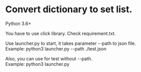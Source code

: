 # Convert dictionary to set list.<br/>

Python 3.6+

You have to use click library. Check requirement.txt.

Use launcher.py to start, it takes parameter --path to json file. <br/>
Example: python3 launcher.py --path ./test.json

Also, you can use for test without --path.<br/>
Example: python3 launcher.py